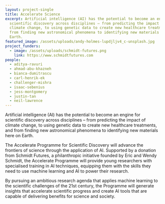 ```yaml
---
layout: project-single
title: Accelerate Science
excerpt: Artificial intelligence (AI) has the potential to become an engine for
  scientific discovery across disciplines – from predicting the impact of
  climate change, to using genetic data to create new healthcare treatments, and
  from finding new astronomical phenomena to identifying new materials here on
  Earth.
featured_image: /assets/uploads/andy-holmes-lupdjljv4_c-unsplash.jpg
project_funders:
  - image: /assets/uploads/schmidt-futures.png
    link: https://www.schmidtfutures.com
people:
  - aditya-ravuri
  - ahmad-abu-khazneh
  - bianca-dumitrascu
  - carl-henrik-ek
  - challenger-mishra
  - isaac-sebenius
  - jess-montgomery
  - justin-tan
  - neil-lawrence
---
```

Artificial intelligence (AI) has the potential to become an engine for scientific discovery across disciplines – from predicting the impact of climate change, to using genetic data to create new healthcare treatments, and from finding new astronomical phenomena to identifying new materials here on Earth.

The Accelerate Programme for Scientific Discovery will advance the frontiers of science through the application of AI. Supported by a donation from Schmidt Futures, a philanthropic initiative founded by Eric and Wendy Schmidt, the Accelerate Programme will provide young researchers with specialised training in AI techniques, equipping them with the skills they need to use machine learning and AI to power their research.

By pursuing an ambitious research agenda that applies machine learning to the scientific challenges of the 21st century, the Programme will generate insights that accelerate scientific progress and create AI tools that are capable of delivering benefits for science and society.